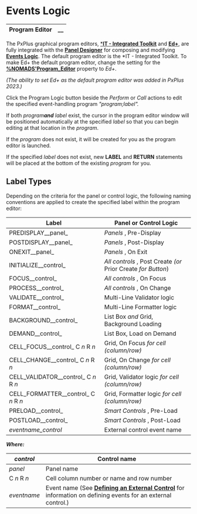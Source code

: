 # Events Logic 

**Program Editor** |  **__**  
---|---  
  
The PxPlus graphical program editors, [***IT - Integrated Toolkit**](../../../toolkit1/overview.md) and **[Ed+](../../../Ed%20Program%20Editor.md)**, are fully integrated with the **[Panel Designer](../../Panel%20Designer/Introduction.md)** for composing and modifying **[Events Logic](Overview.md)**. The default program editor is the *IT - Integrated Toolkit. To make Ed+ the default program editor, change the setting for the **[%NOMADS'Program_Editor](../../Appendix/NOMADS%20Variables/Overview.htm#programeditor)** property to _Ed+_.

_(The ability to set Ed+ as the default program editor was added in PxPlus 2023.)_

Click the Program Logic button beside the _Perform_ or _Call_ actions to edit the specified event-handling program _"program;label"._

If both _program**and** label_ exist, the cursor in the program editor window will be positioned automatically at the specified _label_ so that you can begin editing at that location in the _program_.

If the _program_ does not exist, it will be created for you as the program editor is launched.

If the specified _label_ does not exist, new **LABEL** and **RETURN** statements will be placed at the bottom of the existing _program_ for you.

## Label Types

Depending on the criteria for the panel or control logic, the following naming conventions are applied to create the specified label within the program editor:

**Label** |  **Panel or Control Logic**  
---|---  
PREDISPLAY__panel_ |  _Panels_ , Pre-Display  
POSTDISPLAY__panel_ |  _Panels_ , Post-Display  
ONEXIT__panel_ |  _Panels_ , On Exit  
INITIALIZE__control_ |  _All controls_ , Post Create _(or_ Prior Create _for Button_)  
FOCUS__control_ |  _All controls_ , On Focus  
PROCESS__control_ |  _All controls_ , On Change  
VALIDATE__control_ |  Multi-Line Validator logic  
FORMAT__control_ |  Multi-Line Formatter logic  
BACKGROUND__control_ |  List Box _and_ Grid, Background Loading  
DEMAND__control_ |  List Box, Load on Demand  
CELL_FOCUS__control_ C _n_ R _n_ |  Grid, On Focus _for cell (column/row)_  
CELL_CHANGE__control_ C _n_ R _n_ |  Grid, On Change _for cell (column/row)_  
CELL_VALIDATOR__control_ C _n_ R _n_ |  Grid, Validator logic _for cell (column/row)_  
CELL_FORMATTER__control_ C _n_ R _n_ |  Grid, Formatter logic _for cell (column/row)_  
PRELOAD__control_ |  _Smart Controls_ , Pre-Load  
POSTLOAD__control_ |  _Smart Controls_ , Post-Load  
_eventname_control_ |  External control event name  
  
**_Where:_**

_control_ |  Control name  
---|---  
_panel_ |  Panel name  
C _n_ R _n_ |  Cell column number or name and row number  
_eventname_ |  Event name (See **[Defining an External Control](../../Creating%20Panel%20Controls/COM%20Control/COM%20Control.htm#definingCOM)** for information on defining events for an external control.)
